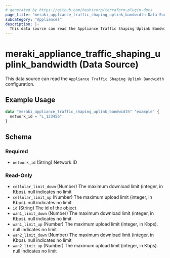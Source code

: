 ```yaml
---
# generated by https://github.com/hashicorp/terraform-plugin-docs
page_title: "meraki_appliance_traffic_shaping_uplink_bandwidth Data Source - terraform-provider-meraki"
subcategory: "Appliances"
description: |-
  This data source can read the Appliance Traffic Shaping Uplink Bandwidth configuration.
---
```


# meraki_appliance_traffic_shaping_uplink_bandwidth (Data Source)

This data source can read the `Appliance Traffic Shaping Uplink Bandwidth` configuration.

## Example Usage

```terraform
data "meraki_appliance_traffic_shaping_uplink_bandwidth" "example" {
  network_id = "L_123456"
}
```

<!-- schema generated by tfplugindocs -->
## Schema

### Required

- `network_id` (String) Network ID

### Read-Only

- `cellular_limit_down` (Number) The maximum download limit (integer, in Kbps). null indicates no limit
- `cellular_limit_up` (Number) The maximum upload limit (integer, in Kbps). null indicates no limit
- `id` (String) The id of the object
- `wan1_limit_down` (Number) The maximum download limit (integer, in Kbps). null indicates no limit
- `wan1_limit_up` (Number) The maximum upload limit (integer, in Kbps). null indicates no limit
- `wan2_limit_down` (Number) The maximum download limit (integer, in Kbps). null indicates no limit
- `wan2_limit_up` (Number) The maximum upload limit (integer, in Kbps). null indicates no limit
